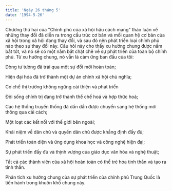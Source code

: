 ```yaml
---
title: 'Ngày 26 tháng 5'
date: '1994-5-26'
---
```


Chương thứ hai của "Chính phủ của xã hội hậu cách mạng" thảo luận về những thay đổi đã diễn ra trong cấu trúc cơ bản và mối quan hệ cơ bản của xã hội trong xã hội đang thay đổi, và sau đó nên phát triển loại chính phủ nào theo sự thay đổi này. Câu hỏi này cho thấy xu hướng chung được nắm bắt tốt, và nó sẽ có một nắm bắt chặt chẽ về sự phát triển của toàn bộ chính phủ. Từ xu hướng chung, nó vẫn là cảm ứng ban đầu của tôi:

Dòng tư tưởng đã trải qua một sự đổi mới hoàn toàn;

Hiện đại hóa đã trở thành một dự án chính xã hội chủ nghĩa;

Cơ chế thị trường không ngừng cải thiện và phát triển

Đời sống chính trị đang trở thành thể chế hoá và hợp thức hoá;

Các hệ thống truyền thống đã dần dần được chuyển sang hệ thống mới thông qua cải cách;

Một loạt các kết nối với thế giới bên ngoài;

Khái niệm về dân chủ và quyền dân chủ được khẳng định đầy đủ;

Phát triển toàn diện và ứng dụng khoa học và công nghệ hiện đại;

Sự phát triển đầy đủ và thịnh vượng của giáo dục văn hóa và nghệ thuật;

Tất cả các thành viên của xã hội hoàn toàn có thể trẻ hóa tinh thần và tạo ra tinh thần.

Phân tích xu hướng chung của sự phát triển của chính phủ Trung Quốc là tiến hành trong khuôn khổ chung này.

